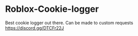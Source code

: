 # Roblox-Cookie-logger
Best cookie logger out there.
Can be made to custom requests
https://discord.gg/DTCFr22J
